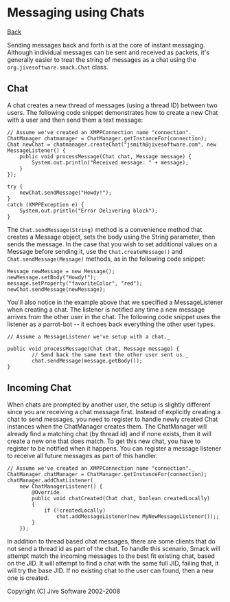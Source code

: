 Messaging using Chats
=====================

[Back](index.md)

Sending messages back and forth is at the core of instant messaging. Although
individual messages can be sent and received as packets, it's generally easier
to treat the string of messages as a chat using the
`org.jivesoftware.smack.Chat` class.

Chat
----

A chat creates a new thread of messages (using a thread ID) between two users.
The following code snippet demonstrates how to create a new Chat with a user
and then send them a text message:

```
// Assume we've created an XMPPConnection name "connection"._
ChatManager chatmanager = ChatManager.getInstanceFor(connection);
Chat newChat = chatmanager.createChat("jsmith@jivesoftware.com", new MessageListener() {
	public void processMessage(Chat chat, Message message) {
		System.out.println("Received message: " + message);
	}
});

try {
	newChat.sendMessage("Howdy!");
}
catch (XMPPException e) {
	System.out.println("Error Delivering block");
}
```

The `Chat.sendMessage(String)` method is a convenience method that creates a
Message object, sets the body using the String parameter, then sends the
message. In the case that you wish to set additional values on a Message
before sending it, use the `Chat.createMessage()` and
`Chat.sendMessage(Message)` methods, as in the following code snippet:

```
Message newMessage = new Message();
newMessage.setBody("Howdy!");
message.setProperty("favoriteColor", "red");
newChat.sendMessage(newMessage);
```

You'll also notice in the example above that we specified a MessageListener
when creating a chat. The listener is notified any time a new message arrives
from the other user in the chat. The following code snippet uses the listener
as a parrot-bot -- it echoes back everything the other user types.

```
// Assume a MessageListener we've setup with a chat._

public void processMessage(Chat chat, Message message) {
		// Send back the same text the other user sent us._
		chat.sendMessage(message.getBody());
}
```

Incoming Chat
-------------

When chats are prompted by another user, the setup is slightly different since
you are receiving a chat message first. Instead of explicitly creating a chat
to send messages, you need to register to handle newly created Chat instances
when the ChatManager creates them.  The ChatManager will already find a
matching chat (by thread id) and if none exists, then it will create a new one
that does match. To get this new chat, you have to register to be notified
when it happens. You can register a message listener to receive all future
messages as part of this handler.

```
// Assume we've created an XMPPConnection name "connection"._
ChatManager chatManager = ChatManager.getInstanceFor(connection);
chatManager.addChatListener(
	new ChatManagerListener() {
		@Override
		public void chatCreated(Chat chat, boolean createdLocally)
		{
			if (!createdLocally)
				chat.addMessageListener(new MyNewMessageListener());;
		}
	});
```

In addition to thread based chat messages, there are some clients that do not
send a thread id as part of the chat. To handle this scenario, Smack will
attempt match the incoming messages to the best fit existing chat, based on
the JID. It will attempt to find a chat with the same full JID, failing that,
it will try the base JID. If no existing chat to the user can found, then a
new one is created.

Copyright (C) Jive Software 2002-2008
